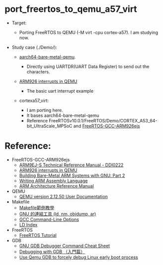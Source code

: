 # port_freertos_to_qemu_a57_virt
*	Target: 
	* Porting FreeRTOS to QEMU (-M virt -cpu cortex-a57). I am studying now.

*	Study case (./Demo/):
	*	[aarch64-bare-metal-qemu]( https://github.com/freedomtan/aarch64-bare-metal-qemu). 
		*	Directly using UARTDR(UART Data Register) to send out the characters.	

	*	[ARM926 interrupts in QEMU](https://balau82.wordpress.com/2012/04/15/arm926-interrupts-in-qemu/)
		*	The basic uart interrupt example

	*	cortexa57_virt:
		*	I am porting here.
		*	It bases aarch64-bare-metal-qemu
		*	Reference FreeRTOSv10.0.1/FreeRTOS/Demo/CORTEX_A53_64-bit_UltraScale_MPSoC and [FreeRTOS-GCC-ARM926ejs](https://github.com/jkovacic/FreeRTOS-GCC-ARM926ejs) 

# Reference:
*	FreeRTOS-GCC-ARM926ejs
	*	[ARM9EJ-S Technical Reference Manual - DDI0222](http://infocenter.arm.com/help/topic/com.arm.doc.ddi0222b/DDI0222.pdf)
	*	[ARM926 interrupts in QEMU](https://balau82.wordpress.com/2012/04/15/arm926-interrupts-in-qemu/)
	*	[Building Bare-Metal ARM Systems with GNU: Part 2](https://www.embedded.com/design/mcus-processors-and-socs/4026075/Building-Bare-Metal-ARM-Systems-with-GNU-Part-2)
	*	[Writing ARM Assembly Language](http://www.keil.com/support/man/docs/armasm/armasm_dom1359731144635.htm)
	*	[ARM Architecture Reference Manual](https://www.scss.tcd.ie/~waldroj/3d1/arm_arm.pdf)
*	QEMU
	*	[QEMU version 2.12.50 User Documentation](https://qemu.weilnetz.de/doc/qemu-doc.html)
*	Makefile
	*	[Makefile範例教學](http://maxubuntu.blogspot.com/2010/02/makefile.html)
	*	[GNU 的連結工具 (ld, nm, objdump, ar)](http://sp1.wikidot.com/gnulinker)
	*	[GCC Command-Line Options](http://tigcc.ticalc.org/doc/comopts.html)
	*	[LD Index](https://sourceware.org/binutils/docs/ld/LD-Index.html#LD-Index)
*	FreeRTOS
	*	[FreeRTOS Tutorial](http://socialledge.com/sjsu/index.php/FreeRTOS_Tutorial)
*	GDB
	*	[GNU GDB Debugger Command Cheat Sheet](http://www.yolinux.com/TUTORIALS/GDB-Commands.html)
	*	[Debugging with GDB （入門篇）](http://www.study-area.org/goldencat/debug.htm)
	*	[Use Qemu GDB to forcely debug Linux early boot process ](https://mudongliang.github.io/2017/09/21/use-qemu-gdb-to-forcely-debug-linux-early-boot-process.html)
